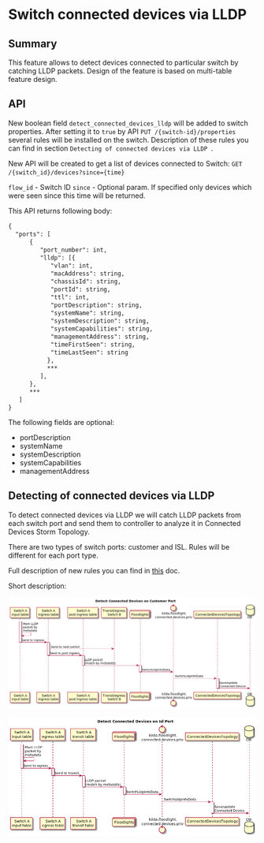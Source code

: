 # Switch connected devices via LLDP 

## Summary

This feature allows to detect devices connected to particular switch
by catching LLDP packets. Design of the feature is based on multi-table feature design.

## API

New boolean field `detect_connected_devices_lldp` will be added to switch properties.
After setting it to `true` by API `PUT /{switch-id}/properties` several rules will be installed on the switch.
Description of these rules you can find in section `Detecting of connected devices via LLDP `.

New API will be created to get a list of devices connected to Switch: `GET /{switch_id}/devices?since={time}`

`flow_id` - Switch ID
`since` - Optional param. If specified only devices which were seen since this time will be returned.

This API returns following body:

~~~
{
  "ports": [
      {
         "port_number": int,
         "lldp": [{
            "vlan": int,
            "macAddress": string,
            "chassisId": string,
            "portId": string,
            "ttl": int,
            "portDescription": string,
            "systemName": string,
            "systemDescription": string,
            "systemCapabilities": string,
            "managementAddress": string,
            "timeFirstSeen": string,
            "timeLastSeen": string
           },
           ***
         ],
      },
      ***
   ]
}

~~~

The following fields are optional:

* portDescription
* systemName
* systemDescription
* systemCapabilities
* managementAddress

## Detecting of connected devices via LLDP 

To detect connected devices via LLDP we will catch LLDP packets from each switch port
and send them to controller to analyze it in Connected Devices Storm Topology.

There are two types of switch ports: customer and ISL. Rules will be different for each port type.

Full description of new rules you can find in
[this](https://drive.google.com/file/d/1yUUeLZ4lO85rzn2DwFHhVhG5arT6yhds/view?usp=sharing) doc.

Short description:

![Catching of LLDP customer](lldp_catching_customer.png "Catching of LLDP customer")

![Catching of LLDP isl](lldp_catching_isl.png "Catching of LLDP isl")

